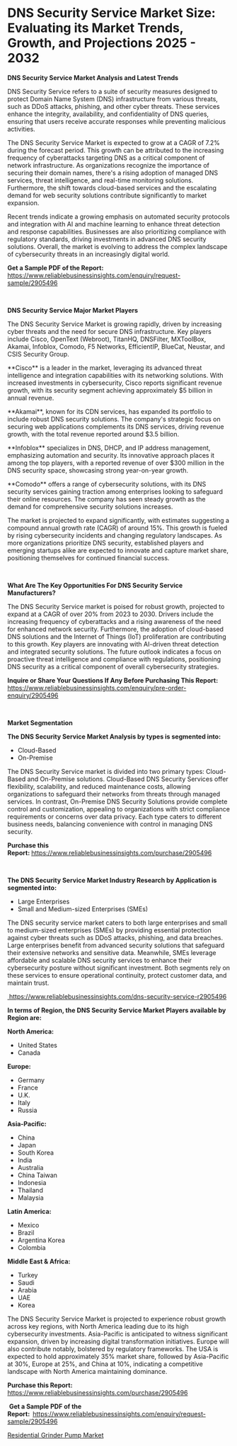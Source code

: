 <p><h1>DNS Security Service Market Size: Evaluating its Market Trends, Growth, and Projections 2025 - 2032</h1></p><p><strong>DNS Security Service Market Analysis and Latest Trends</strong></p>
<p><p>DNS Security Service refers to a suite of security measures designed to protect Domain Name System (DNS) infrastructure from various threats, such as DDoS attacks, phishing, and other cyber threats. These services enhance the integrity, availability, and confidentiality of DNS queries, ensuring that users receive accurate responses while preventing malicious activities.</p><p>The DNS Security Service Market is expected to grow at a CAGR of 7.2% during the forecast period. This growth can be attributed to the increasing frequency of cyberattacks targeting DNS as a critical component of network infrastructure. As organizations recognize the importance of securing their domain names, there's a rising adoption of managed DNS services, threat intelligence, and real-time monitoring solutions. Furthermore, the shift towards cloud-based services and the escalating demand for web security solutions contribute significantly to market expansion.</p><p>Recent trends indicate a growing emphasis on automated security protocols and integration with AI and machine learning to enhance threat detection and response capabilities. Businesses are also prioritizing compliance with regulatory standards, driving investments in advanced DNS security solutions. Overall, the market is evolving to address the complex landscape of cybersecurity threats in an increasingly digital world.</p></p>
<p><strong>Get a Sample PDF of the Report:&nbsp;</strong> <a href="https://www.reliablebusinessinsights.com/enquiry/request-sample/2905496?utm_campaign=3360&utm_medium=2&utm_source=Github&utm_content=ia&utm_term=12032025&utm_id=dns-security-service">https://www.reliablebusinessinsights.com/enquiry/request-sample/2905496</a></p>
<p>&nbsp;</p>
<p><strong>DNS Security Service Major Market Players</strong></p>
<p><p>The DNS Security Service Market is growing rapidly, driven by increasing cyber threats and the need for secure DNS infrastructure. Key players include Cisco, OpenText (Webroot), TitanHQ, DNSFilter, MXToolBox, Akamai, Infoblox, Comodo, F5 Networks, EfficientIP, BlueCat, Neustar, and CSIS Security Group.</p><p>**Cisco** is a leader in the market, leveraging its advanced threat intelligence and integration capabilities with its networking solutions. With increased investments in cybersecurity, Cisco reports significant revenue growth, with its security segment achieving approximately $5 billion in annual revenue.</p><p>**Akamai**, known for its CDN services, has expanded its portfolio to include robust DNS security solutions. The company's strategic focus on securing web applications complements its DNS services, driving revenue growth, with the total revenue reported around $3.5 billion.</p><p>**Infoblox** specializes in DNS, DHCP, and IP address management, emphasizing automation and security. Its innovative approach places it among the top players, with a reported revenue of over $300 million in the DNS security space, showcasing strong year-on-year growth.</p><p>**Comodo** offers a range of cybersecurity solutions, with its DNS security services gaining traction among enterprises looking to safeguard their online resources. The company has seen steady growth as the demand for comprehensive security solutions increases.</p><p>The market is projected to expand significantly, with estimates suggesting a compound annual growth rate (CAGR) of around 15%. This growth is fueled by rising cybersecurity incidents and changing regulatory landscapes. As more organizations prioritize DNS security, established players and emerging startups alike are expected to innovate and capture market share, positioning themselves for continued financial success.</p></p>
<p>&nbsp;</p>
<p><strong>What Are The Key Opportunities For DNS Security Service Manufacturers?</strong></p>
<p><p>The DNS Security Service market is poised for robust growth, projected to expand at a CAGR of over 20% from 2023 to 2030. Drivers include the increasing frequency of cyberattacks and a rising awareness of the need for enhanced network security. Furthermore, the adoption of cloud-based DNS solutions and the Internet of Things (IoT) proliferation are contributing to this growth. Key players are innovating with AI-driven threat detection and integrated security solutions. The future outlook indicates a focus on proactive threat intelligence and compliance with regulations, positioning DNS security as a critical component of overall cybersecurity strategies.</p></p>
<p><strong>Inquire or Share Your Questions If Any Before Purchasing This Report:</strong> <a href="https://www.reliablebusinessinsights.com/enquiry/pre-order-enquiry/2905496?utm_campaign=3360&utm_medium=2&utm_source=Github&utm_content=ia&utm_term=12032025&utm_id=dns-security-service">https://www.reliablebusinessinsights.com/enquiry/pre-order-enquiry/2905496</a></p>
<p>&nbsp;</p>
<p><strong>Market Segmentation</strong></p>
<p><strong>The DNS Security Service Market Analysis by types is segmented into:</strong></p>
<p><ul><li>Cloud-Based</li><li>On-Premise</li></ul></p>
<p><p>The DNS Security Service market is divided into two primary types: Cloud-Based and On-Premise solutions. Cloud-Based DNS Security Services offer flexibility, scalability, and reduced maintenance costs, allowing organizations to safeguard their networks from threats through managed services. In contrast, On-Premise DNS Security Solutions provide complete control and customization, appealing to organizations with strict compliance requirements or concerns over data privacy. Each type caters to different business needs, balancing convenience with control in managing DNS security.</p></p>
<p><strong>Purchase this Report:&nbsp;</strong><a href="https://www.reliablebusinessinsights.com/purchase/2905496?utm_campaign=3360&utm_medium=2&utm_source=Github&utm_content=ia&utm_term=12032025&utm_id=dns-security-service">https://www.reliablebusinessinsights.com/purchase/2905496</a></p>
<p>&nbsp;</p>
<p><strong>The DNS Security Service Market Industry Research by Application is segmented into:</strong></p>
<p><ul><li>Large Enterprises</li><li>Small and Medium-sized Enterprises (SMEs)</li></ul></p>
<p><p>The DNS security service market caters to both large enterprises and small to medium-sized enterprises (SMEs) by providing essential protection against cyber threats such as DDoS attacks, phishing, and data breaches. Large enterprises benefit from advanced security solutions that safeguard their extensive networks and sensitive data. Meanwhile, SMEs leverage affordable and scalable DNS security services to enhance their cybersecurity posture without significant investment. Both segments rely on these services to ensure operational continuity, protect customer data, and maintain trust.</p></p>
<p><a href="https://www.reliablebusinessinsights.com/dns-security-service-r2905496?utm_campaign=3360&utm_medium=2&utm_source=Github&utm_content=ia&utm_term=12032025&utm_id=dns-security-service">&nbsp;https://www.reliablebusinessinsights.com/dns-security-service-r2905496</a></p>
<p><strong>In terms of Region, the DNS Security Service Market Players available by Region are:</strong></p>
<p>
    <p> <strong> North America: </strong>
        <ul>
            <li>United States</li>
            <li>Canada</li>
        </ul>
        </p> 
    <p> <strong> Europe: </strong>
        <ul>
            <li>Germany</li>
            <li>France</li>
            <li>U.K.</li>
            <li>Italy</li>
            <li>Russia</li>
        </ul>
        </p> 
    <p> <strong> Asia-Pacific: </strong>
        <ul>
            <li>China</li>
            <li>Japan</li>
            <li>South Korea</li>
            <li>India</li>
            <li>Australia</li>
            <li>China Taiwan</li>
            <li>Indonesia</li>
            <li>Thailand</li>
            <li>Malaysia</li>
        </ul>
        </p> 
    <p> <strong> Latin America: </strong>
        <ul>
            <li>Mexico</li>
            <li>Brazil</li>
            <li>Argentina Korea</li>
            <li>Colombia</li>
        </ul>
        </p> 
    <p> <strong> Middle East & Africa: </strong>
        <ul>
            <li>Turkey</li>
            <li>Saudi</li>
            <li>Arabia</li>
            <li>UAE</li>
            <li>Korea</li>
        </ul>
    </p>
    </p>
<p><p>The DNS Security Service Market is projected to experience robust growth across key regions, with North America leading due to its high cybersecurity investments. Asia-Pacific is anticipated to witness significant expansion, driven by increasing digital transformation initiatives. Europe will also contribute notably, bolstered by regulatory frameworks. The USA is expected to hold approximately 35% market share, followed by Asia-Pacific at 30%, Europe at 25%, and China at 10%, indicating a competitive landscape with North America maintaining dominance.</p></p>
<p><strong>Purchase this Report: </strong><a href="https://www.reliablebusinessinsights.com/purchase/2905496?utm_campaign=3360&utm_medium=2&utm_source=Github&utm_content=ia&utm_term=12032025&utm_id=dns-security-service">https://www.reliablebusinessinsights.com/purchase/2905496</a></p>
<p>&nbsp;<strong>Get a Sample PDF of the Report:&nbsp;&nbsp;</strong><a href="https://www.reliablebusinessinsights.com/enquiry/request-sample/2905496?utm_campaign=3360&utm_medium=2&utm_source=Github&utm_content=ia&utm_term=12032025&utm_id=dns-security-service">https://www.reliablebusinessinsights.com/enquiry/request-sample/2905496</a></p>
<p><strong></strong></p>
<p><p><a href="https://github.com/ienamoun/Market-Research-Report-List-1/blob/main/residential-grinder-pump-market.md?utm_campaign=3360&utm_medium=2&utm_source=Github&utm_content=ia&utm_term=12032025&utm_id=dns-security-service">Residential Grinder Pump Market</a></p></p>